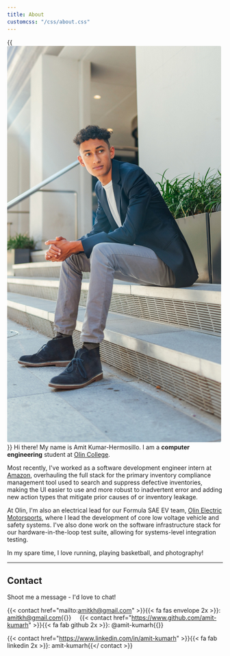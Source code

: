 ```yaml
---
title: About
customcss: "/css/about.css"
---
```


{{<img src="images/portrait.jpg" sizes="(min-width: 35em) 225px, 25vw" >}}
Hi there! My name is Amit Kumar-Hermosillo.
I am a __computer engineering__ student at [Olin College](https://www.olin.edu).

Most recently, I've worked as a software development engineer intern at [Amazon](https://www.amazon.com), overhauling the full stack for the primary inventory compliance management tool used to search and suppress defective inventories, making the UI easier to use and more robust to inadvertent error and adding new action types that mitigate prior causes of or inventory leakage.

At Olin, I'm also an electrical lead for our Formula SAE EV team, [Olin Electric Motorsports](https://www.olinelectricmotorsports.com), where I lead the development of core low voltage vehicle and safety systems. I've also done work on the software infrastructure stack for our hardware-in-the-loop test suite, allowing for systems-level integration testing.

In my spare time, I love running, playing basketball, and photography!

---
## Contact

Shoot me a message - I'd love to chat!

{{< contact href="mailto:amitkh@gmail.com" >}}{{< fa fas envelope 2x >}}: amitkh@gmail.com{{</contact>}}&nbsp;&nbsp;&nbsp;&nbsp;
{{< contact href="https://www.github.com/amit-kumarh" >}}{{< fa fab github 2x >}}: @amit-kumarh{{</contact>}}

{{< contact href="https://www.linkedin.com/in/amit-kumarh" >}}{{< fa fab linkedin 2x >}}: amit-kumarh{{</ contact >}}  <br>
<br>

